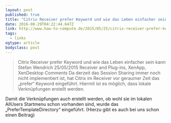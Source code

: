 ```yaml
---
layout: post 
published: true 
title: "Citrix Receiver prefer Keyword und wie das Leben einfacher sein kann – How-To-Compute" 
date: 2016-08-29T04:22:44.647Z 
link: http://www.how-to-compute.de/2015/05/25/citrix-receiver-prefer-keyword-und-wie-das-leben-einfacher-sein-kann/ 
tags:
  - links
ogtype: article 
bodyclass: post 
---
```


> Citrix Receiver prefer Keyword und wie das Leben einfacher sein kann
Stefan Wendrich 25/05/2015 Receiver and Plug-ins, XenApp, XenDesktop Comments
Da derzeit das Session Sharing immer noch nicht implementiert ist, hat Citrix im Receiver vor geraumer Zeit das „prefer“ Keyword eingeführt. Hiermit ist es möglich, dass lokale Verknüpfungen erstellt werden.

Damit die Verknüpfungen auch erstellt werden, ob wohl sie im lokalen AllUsers Startmenu schon vorhanden sind, wurde das „PreferTemplateDirectory“ eingeführt. (Hierzu gibt es auch bei uns schon einen Beitrag)